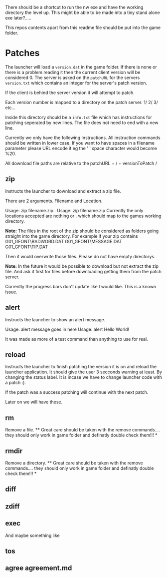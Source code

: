 There should be a shortcut to run the nw exe and have the working directory the level up.
This might be able to be made into a tiny stand alone exe later?.....


This repos contents apart from this readme file should be put into the game folder.



# Patches

The launcher will load a `version.dat` in the game folder.
If there is none or there is a problem reading it then the current client version will be considered 0.
The server is asked on the `patchURL` for the servers `version.txt` which contains an integer for the server's patch version.

If the client is behind the server version it will attempt to patch.

Each version number is mapped to a directory on the patch server.
1/
2/
3/ etc...

Inside this directory should be a `info.txt` file which has instructions for patching seperated by new lines.
The file does not need to end with a new line.

Currently we only have the following Instructions.
All instruction commands should be written in lower case.
If you want to have spaces in a filename parameter please URL encode it eg the ' ' space character would become %20.

All download file paths are relative to the patchURL + /  + versionToPatch /

## zip
Instructs the launcher to download and extract a zip file.

There are 2 arguments.
Filename and Location.

Usage: zip filename.zip .
Usage: zip filename.zip
Currently the only locations accepted are nothing or . which should map to the games working directory.

**Note:** The files in the root of the zip should be considered as folders going straight into the game directory.
For example if your zip contains
G01_GFONT\BADWORD.DAT
G01_GFONT\MESSAGE.DAT
G01_GFONT\TIP.DAT

Then it would overwrite those files.
Please do not have empty directorys.

**Note:** In the future it would be possible to download but not extract the zip file.
And ask it first for files before downloading getting them from the patch server.

Currently the progress bars don't update like I would like. This is a known issue.

## alert
Instructs the launcher to show an alert message.

Usage: alert message goes in here
Usage: alert Hello World!

It was made as more of a test command than anything to use for real.

## reload
Instructs the launcher to finish patching the version it is on and reload the launcher application.
It should give the user 3 secconds warning at least. By changing the status label.
It is incase we have to change launcher code with a patch :).

If the patch was a success patching will continue with the next patch.








Later on we will have these.

## rm

Remove a file.
** Great care should be taken with the remove commands.... they should only work in game folder and definatly double check them!!! *

## rmdir

Remove a directory.
** Great care should be taken with the remove commands.... they should only work in game folder and definatly double check them!!! *

## diff
## zdiff
## exec

And maybe something like

## tos
## agree agreement.md
